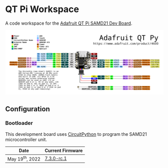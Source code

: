 # QT Pi Workspace

A code workspace for the [Adafruit QT Pi SAMD21 Dev Board][qt-pi].

![Adafruit QT Py SAMD21 pinout](static/img/Adafruit_QT_Py_SAMD21_pinout.png)

## Configuration

### Bootloader

This development board uses [CircuitPython][circuitpython] to program the SAMD21 microcontroller unit.

| Date                      | Current Firmware       |
|---------------------------|------------------------|
| May 19<sup>th</sup>, 2022 | [7.3.0-rc.1][firmware] |

[qt-pi]: https://www.adafruit.com/product/4600 "Adafruit QT Pi SAMD21 Dev Board"
[learn]: https://learn.adafruit.com/adafruit-qt-py "Learn | Adafruit QT Pi"
[circuitpython]: https://circuitpython.org/ "CircuitPython"
[circuitpython-docs]: https://docs.circuitpython.org/en/latest/docs/index.html "CircuitPython | Docs"
[circuitpython-firmware]: https://circuitpython.org/board/qtpy_m0/ "CircuitPython | Firmware"
[firmware]: https://downloads.circuitpython.org/bin/qtpy_m0/en_US/adafruit-circuitpython-qtpy_m0-en_US-7.3.0-rc.1.uf2 "CircuitPython v7.3.0-rc.1"